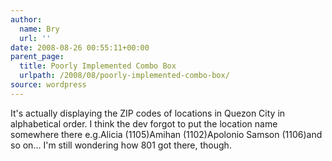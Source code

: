 ```yaml
---
author:
  name: Bry
  url: ''
date: 2008-08-26 00:55:11+00:00
parent_page:
  title: Poorly Implemented Combo Box
  urlpath: /2008/08/poorly-implemented-combo-box/
source: wordpress
---
```


It's actually displaying the ZIP codes of locations in Quezon City in  alphabetical order. I think the dev forgot to put the location name somewhere  there e.g.Alicia (1105)Amihan (1102)Apolonio Samson (1106)and so on... I'm still wondering how 801 got there, though.